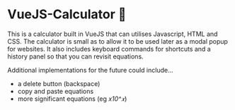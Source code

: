 # VueJS-Calculator 🧮
This is a calculator built in VueJS that can utilises Javascript, HTML and CSS. The calculator is small as to allow it to be used later as a modal popup for websites. It also includes keyboard commands for shortcuts and a history panel so that you can revisit equations.

Additional implementations for the future could include...
 - a delete button (backspace)
 - copy and paste equations
 - more significant equations (eg *x10^𝑥*)
